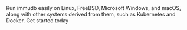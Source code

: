 <PageSection id="immudb-get-started-end-section">
<PageSectionHeader title="The open-source immutable database" bottom="2">
    Run immudb easily on Linux, FreeBSD, Microsoft Windows, and macOS, along with other systems derived from them, such as Kubernetes and Docker.
</PageSectionHeader>
<i-container>
<i-row>
<i-column class="_margin-top-2 _margin-x-auto">
    <i-button variant="primary" size="lg" href="https://docs.immudb.io" target="_blank" rel="nofollow">Get started today</i-button>
</i-column>
</i-row>
</i-container>
</PageSection>
